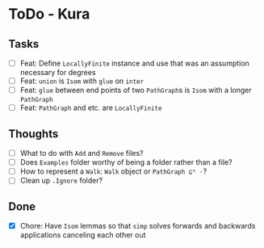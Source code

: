 # ToDo - Kura

## Tasks

- [ ] Feat: Define `LocallyFinite` instance and use that was an assumption necessary for degrees
- [ ] Feat: `union` is `Isom` with `glue` on `inter`
- [ ] Feat: `glue` between end points of two `PathGraph`s is `Isom` with a longer `PathGraph`
- [ ] Feat: `PathGraph` and etc. are `LocallyFinite`

## Thoughts

- [ ] What to do with `Add` and `Remove` files?
- [ ] Does `Examples` folder worthy of being a folder rather than a file?
- [ ] How to represent a `Walk`: `Walk` object or `PathGraph ⊆ᴳ ·`?
- [ ] Clean up `.Ignore` folder?

## Done

- [x] Chore: Have `Isom` lemmas so that `simp` solves forwards and backwards applications canceling each other out
